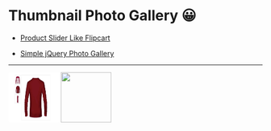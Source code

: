 # Thumbnail Photo Gallery 😀

- [Product Slider Like Flipcart](https://github.com/jshacker9999/dev/tree/main/thumbnail/product-slider-like-flipcart)

- [Simple jQuery Photo Gallery](https://github.com/jshacker9999/dev/tree/main/thumbnail/simple-jquery-photo-gallery)

---

[<img src="../gifs/thumbnail/product-slider-like-flipcart.gif" width="100px" height="100px">](https://github.com/jshacker9999/dev/tree/main/thumbnail/product-slider-like-flipcart)
[<img src="../gifs/thumbnail/simple-jquery-photo-gallery.gif" width="100px" height="100px">](https://github.com/jshacker9999/dev/tree/main/thumbnail/simple-jquery-photo-gallery)
